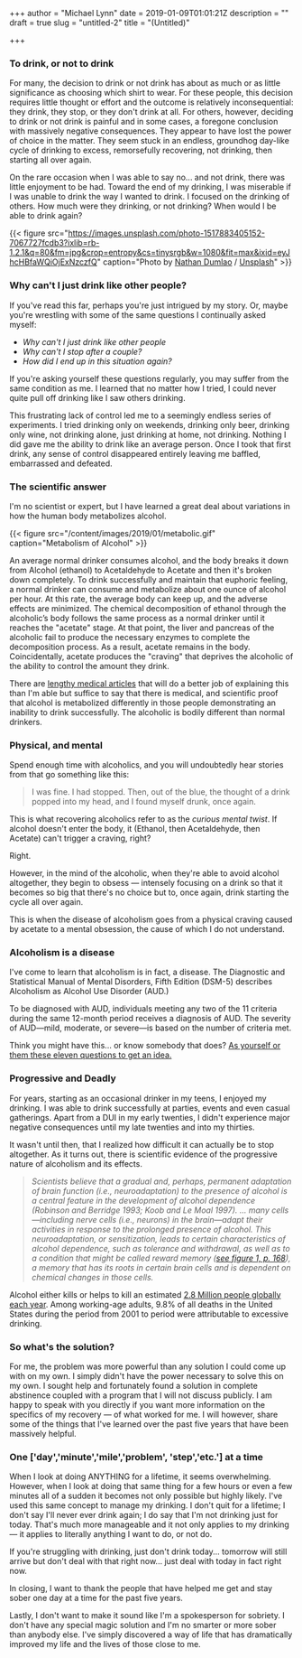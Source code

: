 +++
author = "Michael Lynn"
date = 2019-01-09T01:01:21Z
description = ""
draft = true
slug = "untitled-2"
title = "(Untitled)"

+++

### To drink, or not to drink

For many, the decision to drink or not drink has about as much or as little significance as choosing which shirt to wear. For these people, this decision requires little thought or effort and the outcome is relatively inconsequential: they drink, they stop, or they don't drink at all. For others, however, deciding to drink or not drink is painful and in some cases, a foregone conclusion with massively negative consequences. They appear to have lost the power of choice in the matter. They seem stuck in an endless, groundhog day-like cycle of drinking to excess, remorsefully recovering, not drinking, then starting all over again.

On the rare occasion when I was able to say no... and not drink, there was little enjoyment to be had. Toward the end of my drinking, I was miserable if I was unable to drink the way I wanted to drink. I focused on the drinking of others. How much were they drinking, or not drinking? When would I be able to drink again?

{{< figure src="https://images.unsplash.com/photo-1517883405152-7067727fcdb3?ixlib=rb-1.2.1&q=80&fm=jpg&crop=entropy&cs=tinysrgb&w=1080&fit=max&ixid=eyJhcHBfaWQiOjExNzczfQ" caption="Photo by <a href="https://unsplash.com/@nate_dumlao?utm_source=ghost&utm_medium=referral&utm_campaign=api-credit">Nathan Dumlao</a> / <a href="https://unsplash.com/?utm_source=ghost&utm_medium=referral&utm_campaign=api-credit">Unsplash</a>" >}}

### Why can't I just drink like other people?

If you've read this far, perhaps you're just intrigued by my story. Or, maybe you're wrestling with some of the same questions I continually asked myself:

* _Why can't I just drink like other people_
* _Why can't I stop after a couple?_
* _How did I end up in this situation again?_

If you're asking yourself these questions regularly, you may suffer from the same condition as me. I learned that no matter how I tried, I could never quite pull off drinking like I saw others drinking.

This frustrating lack of control led me to a seemingly endless series of experiments. I tried drinking only on weekends, drinking only beer, drinking only wine, not drinking alone, just drinking at home, not drinking. Nothing I did gave me the ability to drink like an average person. Once I took that first drink, any sense of control disappeared entirely leaving me baffled, embarrassed and defeated.

### The scientific answer

I'm no scientist or expert, but I have learned a great deal about variations in how the human body metabolizes alcohol.

{{< figure src="/content/images/2019/01/metabolic.gif" caption="Metabolism of Alcohol" >}}

An average normal drinker consumes alcohol, and the body breaks it down from Alcohol (ethanol) to Acetaldehyde to Acetate and then it's broken down completely. To drink successfully and maintain that euphoric feeling, a normal drinker can consume and metabolize about one ounce of alcohol per hour. At this rate, the average body can keep up, and the adverse effects are minimized.  The chemical decomposition of ethanol through the alcoholic’s body follows the same process as a normal drinker until it reaches the "acetate" stage.  At that point, the liver and pancreas of the alcoholic fail to produce the necessary enzymes to complete the decomposition process. As a result, acetate remains in the body. Coincidentally, acetate produces the "craving" that deprives the alcoholic of the ability to control the amount they drink.

There are [lengthy medical articles](https://pubs.niaaa.nih.gov/publications/aa72/aa72.htm) that will do a better job of explaining this than I'm able but suffice to say that there is medical, and scientific proof that alcohol is metabolized differently in those people demonstrating an inability to drink successfully. The alcoholic is bodily different than normal drinkers.

### Physical, and mental

Spend enough time with alcoholics, and you will undoubtedly hear stories from that go something like this:

> I was fine. I had stopped. Then, out of the blue, the thought of a drink popped into my head, and I found myself drunk, once again.

This is what recovering alcoholics refer to as the _curious mental twist_. If alcohol doesn't enter the body, it (Ethanol, then Acetaldehyde, then Acetate) can't trigger a craving, right?

Right.

However, in the mind of the alcoholic, when they're able to avoid alcohol altogether, they begin to obsess — intensely focusing on a drink so that it becomes so big that there's no choice but to, once again, drink starting the cycle all over again.

This is when the disease of alcoholism goes from a physical craving caused by acetate to a mental obsession, the cause of which I do not understand.

### Alcoholism is a disease

I've come to learn that alcoholism is in fact, a disease. The Diagnostic and Statistical Manual of Mental Disorders, Fifth Edition (DSM-5) describes Alcoholism as Alcohol Use Disorder (AUD.)

To be diagnosed with AUD, individuals  meeting any two of the 11 criteria during the same 12-month period receives a diagnosis of AUD. The severity of AUD—mild, moderate, or severe—is based on the number of criteria met.

Think you might have this... or know somebody that does? [As yourself or them these eleven questions to get an idea.](https://blog.mlynn.org/eleven-signs-you-have-a-drinking-problem/)

### Progressive and Deadly

For years, starting as an occasional drinker in my teens, I enjoyed my drinking. I was able to drink successfully at parties, events and even casual gatherings. Apart from a DUI in my early twenties, I didn't experience major negative consequences until my late twenties and into my thirties.

It wasn't until then, that I realized how difficult it can actually be to stop altogether. As it turns out, there is scientific evidence of the progressive nature of alcoholism and its effects.

> _Scientists believe that a gradual and, perhaps, permanent adaptation of brain function (i.e., neuroadaptation) to the presence of alcohol is a central feature in the development of alcohol dependence (Robinson and Berridge 1993; Koob and Le Moal 1997). ... many cells—including nerve cells (i.e., neurons) in the brain—adapt their activities in response to the prolonged presence of alcohol. This neuroadaptation, or sensitization, leads to certain characteristics of alcohol dependence, such as tolerance and withdrawal, as well as to a condition that might be called reward memory ([see figure 1, p. 168](https://pdfs.semanticscholar.org/ad05/76679357fe6d156fc1f725be0044854f6009.pdf)), a memory that has its roots in certain brain cells and is dependent on chemical changes in those cells._

Alcohol either kills or helps to kill an estimated [2.8 Million people globally each year](https://www.webmd.com/mental-health/addiction/news/20180823/alcohol-helps-kill-28-million-globally-each-year#1). Among working-age adults, 9.8% of all deaths in the United States during the period from 2001 to  period were attributable to excessive drinking.

### So what's the solution?

For me, the problem was more powerful than any solution I could come up with on my own. I simply didn't have the power necessary to solve this on my own. I sought help and fortunately found a solution in complete abstinence coupled with a program that I will not discuss publicly. I am happy to speak with you directly if you want more information on the specifics of my recovery — of what worked for me. I will however, share some of the things that I've learned over the past five years that have been massively helpful.

### One ['day','minute','mile','problem', 'step','etc.'] at a time

When I look at doing ANYTHING for a lifetime, it seems overwhelming. However, when I look at doing that same thing for a few hours or even a few minutes all of a sudden it becomes not only possible but highly likely. I've used this same concept to manage my drinking. I don't quit for a lifetime; I don't say I'll never ever drink again; I do say that I'm not drinking just for today. That's much more manageable and it not only applies to my drinking — it applies to literally anything I want to do, or not do.

If you're struggling with drinking, just don't drink today... tomorrow will still arrive but don't deal with that right now... just deal with today in fact right now.

In closing, I want to thank the people that have helped me get and stay sober one day at a time for the past five years.

Lastly, I don't want to make it sound like I'm a spokesperson for sobriety. I don't have any special magic solution and I'm no smarter or more sober than anybody else. I've simply discovered a way of life that has dramatically improved my life and the lives of those close to me.

